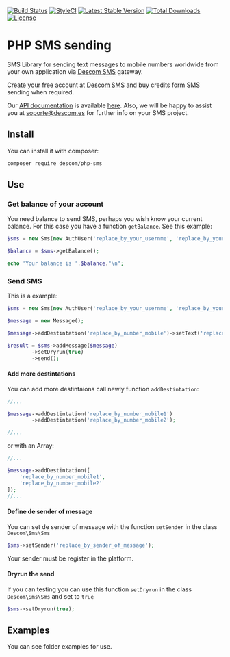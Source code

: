 [![Build Status](https://img.shields.io/travis/descom-es/php-sms/master.svg?style=flat-square)](https://travis-ci.org/descom-es/php-sms)
[![StyleCI](https://styleci.io/repos/103265304/shield)](https://styleci.io/repos/103265304)
[![Latest Stable Version](https://poser.pugx.org/descom/php-sms/version?format=flat-square)](https://packagist.org/packages/descom/php-sms)
[![Total Downloads](https://poser.pugx.org/descom/php-sms/downloads?format=flat-square)](https://packagist.org/packages/descom/php-sms)
[![License](https://poser.pugx.org/descom/php-sms/license?format=flat-square)](https://packagist.org/packages/descom/php-sms)
# PHP SMS sending

SMS Library for sending text messages to mobile numbers worldwide from your own application via [Descom SMS](https://www.descomsms.com) gateway.

Create your free account at [Descom SMS](https://www.descomsms.com) and buy credits form SMS sending when required.

Our [API documentation](https://api.descomsms.com) is available [here](https://api.descomsms.com). Also, we will be happy to assist you at soporte@descom.es for further info on your SMS project.  

## Install

You can install it with composer:

```bash
composer require descom/php-sms
```

## Use


### Get balance of your account

You need balance to send SMS, perhaps you wish know your current balance. For this
case you have a function `getBalance`. See this example:

```php
$sms = new Sms(new AuthUser('replace_by_your_usernme', 'replace_by_your_password'));

$balance = $sms->getBalance();

echo 'Your balance is '.$balance."\n";
```

### Send SMS

This is a example:

```php
$sms = new Sms(new AuthUser('replace_by_your_usernme', 'replace_by_your_password'));

$message = new Message();

$message->addDestintation('replace_by_number_mobile')->setText('replace_by_text_of_message');

$result = $sms->addMessage($message)
        ->setDryrun(true)
        ->send();
```

#### Add more destintations
You can add more destintaions call newly function `addDestintation`:


```php
//...

$message->addDestintation('replace_by_number_mobile1')
        ->addDestintation('replace_by_number_mobile2');

//...
```

or with an Array:

```php
//...

$message->addDestintation([
    'replace_by_number_mobile1',
    'replace_by_number_mobile2'
]);
//...
```
#### Define de sender of message

You can set de sender of message with the function `setSender` in the
class `Descom\Sms\Sms`

```php
$sms->setSender('replace_by_sender_of_message');
```
Your sender must be register in the platform.

#### Dryrun the send

If you can testing you can use this function `setDryrun` in the class `Descom\Sms\Sms` and set to `true`

```php
$sms->setDryrun(true);
```


## Examples

You can see folder examples for use.
